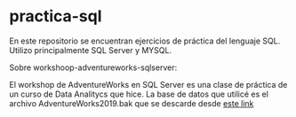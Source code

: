 # practica-sql
En este repositorio se encuentran ejercicios de práctica del lenguaje SQL. Utilizo principalmente SQL Server y MYSQL. 

Sobre workshoop-adventureworks-sqlserver:

El workshop de AdventureWorks en SQL Server es una clase de práctica de un curso de Data Analitycs que hice. 
La base de datos que utilicé es el archivo AdventureWorks2019.bak que se descarde desde [este link](https://learn.microsoft.com/es-es/sql/samples/adventureworks-install-configure?view=sql-server-ver16&tabs=ssms)
